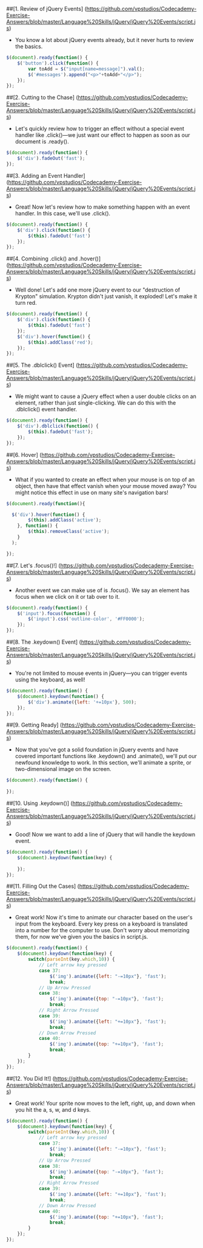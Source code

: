##[1. Review of jQuery Events] (https://github.com/vpstudios/Codecademy-Exercise-Answers/blob/master/Language%20Skills/jQuery/jQuery%20Events/script.js)
* You know a lot about jQuery events already, but it never hurts to review the basics.
```script.js
$(document).ready(function() {
    $('button').click(function() {
    	var toAdd = $("input[name=message]").val();
        $('#messages').append("<p>"+toAdd+"</p>");
    });
});
```
##[2. Cutting to the Chase] (https://github.com/vpstudios/Codecademy-Exercise-Answers/blob/master/Language%20Skills/jQuery/jQuery%20Events/script.js)
* Let's quickly review how to trigger an effect without a special event handler like .click()—we just want our effect to happen as soon as our document is .ready().
```script.js
$(document).ready(function() {
    $('div').fadeOut('fast');    
});
```
##[3. Adding an Event Handler] (https://github.com/vpstudios/Codecademy-Exercise-Answers/blob/master/Language%20Skills/jQuery/jQuery%20Events/script.js)
* Great! Now let's review how to make something happen with an event handler. In this case, we'll use .click().
```script.js
$(document).ready(function() {
    $('div').click(function() {
        $(this).fadeOut('fast')    
    });    
});
```
##[4. Combining .click() and .hover()] (https://github.com/vpstudios/Codecademy-Exercise-Answers/blob/master/Language%20Skills/jQuery/jQuery%20Events/script.js)
* Well done! Let's add one more jQuery event to our "destruction of Krypton" simulation. Krypton didn't just vanish, it exploded! Let's make it turn red.
```script.js
$(document).ready(function() {
    $('div').click(function() {
        $(this).fadeOut('fast')    
    });
    $('div').hover(function() {
        $(this).addClass('red');    
    });
});
```
##[5. The .dblclick() Event] (https://github.com/vpstudios/Codecademy-Exercise-Answers/blob/master/Language%20Skills/jQuery/jQuery%20Events/script.js)
* We might want to cause a jQuery effect when a user double clicks on an element, rather than just single-clicking. We can do this with the .dblclick() event handler.
```script.js
$(document).ready(function() {
    $('div').dblclick(function() {
        $(this).fadeOut('fast');    
    });    
});
```
##[6. Hover] (https://github.com/vpstudios/Codecademy-Exercise-Answers/blob/master/Language%20Skills/jQuery/jQuery%20Events/script.js)
* What if you wanted to create an effect when your mouse is on top of an object, then have that effect vanish when your mouse moved away? You might notice this effect in use on many site's navigation bars!
```script.js
$(document).ready(function(){

  $('div').hover(function() {
        $(this).addClass('active');
    }, function() {
        $(this).removeClass('active');    
    }
  );

});
```
##[7. Let's .focus()!] (https://github.com/vpstudios/Codecademy-Exercise-Answers/blob/master/Language%20Skills/jQuery/jQuery%20Events/script.js)
* Another event we can make use of is .focus(). We say an element has focus when we click on it or tab over to it. 
```script.js
$(document).ready(function() {
    $('input').focus(function() {
        $('input').css('outline-color', '#FF0000');    
    });    
});
```
##[8. The .keydown() Event] (https://github.com/vpstudios/Codecademy-Exercise-Answers/blob/master/Language%20Skills/jQuery/jQuery%20Events/script.js)
* You're not limited to mouse events in jQuery—you can trigger events using the keyboard, as well!
```script.js
$(document).ready(function() {
    $(document).keydown(function() {
        $('div').animate({left: '+=10px'}, 500);
    });    
});
```
##[9. Getting Ready] (https://github.com/vpstudios/Codecademy-Exercise-Answers/blob/master/Language%20Skills/jQuery/jQuery%20Events/script.js)
* Now that you've got a solid foundation in jQuery events and have covered important functions like .keydown() and .animate(), we'll put our newfound knowledge to work. In this section, we'll animate a sprite, or two-dimensional image on the screen.
```script.js
$(document).ready(function() {
        
});
```
##[10. Using .keydown()] (https://github.com/vpstudios/Codecademy-Exercise-Answers/blob/master/Language%20Skills/jQuery/jQuery%20Events/script.js)
* Good! Now we want to add a line of jQuery that will handle the keydown event.
```script.js
$(document).ready(function() {
    $(document).keydown(function(key) {
        
    });    
});
```
##[11. Filling Out the Cases] (https://github.com/vpstudios/Codecademy-Exercise-Answers/blob/master/Language%20Skills/jQuery/jQuery%20Events/script.js)
* Great work! Now it's time to animate our character based on the user's input from the keyboard. Every key press on a keyboard is translated into a number for the computer to use. Don't worry about memorizing them, for now we've given you the basics in script.js.
```script.js
$(document).ready(function() {
    $(document).keydown(function(key) {
        switch(parseInt(key.which,10)) {
			// Left arrow key pressed
			case 37:
				$('img').animate({left: "-=10px"}, 'fast');
				break;
			// Up Arrow Pressed
			case 38:
				$('img').animate({top: "-=10px"}, 'fast');
				break;
			// Right Arrow Pressed
			case 39:
				$('img').animate({left: "+=10px"}, 'fast');
				break;
			// Down Arrow Pressed
			case 40:
				$('img').animate({top: "+=10px"}, 'fast');
				break;
		}
	});
});
```
##[12. You Did It!] (https://github.com/vpstudios/Codecademy-Exercise-Answers/blob/master/Language%20Skills/jQuery/jQuery%20Events/script.js)
* Great work! Your sprite now moves to the left, right, up, and down when you hit the a, s, w, and d keys.
```script.js
$(document).ready(function() {
    $(document).keydown(function(key) {
        switch(parseInt(key.which,10)) {
			// Left arrow key pressed
			case 37:
				$('img').animate({left: "-=10px"}, 'fast');
				break;
			// Up Arrow Pressed
			case 38:
				$('img').animate({top: "-=10px"}, 'fast');
				break;
			// Right Arrow Pressed
			case 39:
				$('img').animate({left: "+=10px"}, 'fast');
				break;
			// Down Arrow Pressed
			case 40:
				$('img').animate({top: "+=10px"}, 'fast');
				break;
		}
	});
});
```